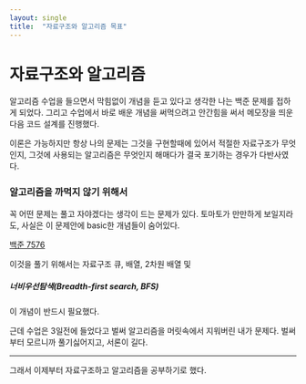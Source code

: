 ```yaml
--- 
layout: single
title:  "자료구조와 알고리즘 목표"
---
```


# 자료구조와 알고리즘 

알고리즘 수업을 들으면서 막힘없이 개념을 듣고 있다고 생각한 나는 
백준 문제를 접하게 되었다. 그리고 수업에서 바로 배운 개념을 써먹으려고 
안간힘을 써서 메모장을 띄운다음 코드 설계를 진행했다. 

이론은 가능하지만 항상 나의 문제는 그것을 구현할때에 있어서 
적절한 자료구조가 무엇인지, 그것에 사용되는 알고리즘은 무엇인지 
해매다가 결국 포기하는 경우가 다반사였다.



### 알고리즘을 까먹지 않기 위해서 

꼭 어떤 문제는 풀고 자야겠다는 생각이 드는 문제가 있다.
토마토가 만만하게 보일지라도, 사실은 이 문제안에 basic한 개념들이 숨어있다.

[백준 7576](https://www.acmicpc.net/problem/7576)


이것을 풀기 위해서는 자료구조 큐, 배열, 2차원 배열 및 

#####  너비우선탐색(Breadth-first search, BFS) 

이 개념이 반드시 필요했다.

근데 수업은 3일전에 들었다고 벌써 알고리즘을 머릿속에서 지워버린 내가 문제다.
벌써부터 모르니까 풀기싫어지고, 서론이 길다.
* * * 
그래서 이제부터 자료구조하고 알고리즘을 공부하기로 했다.



